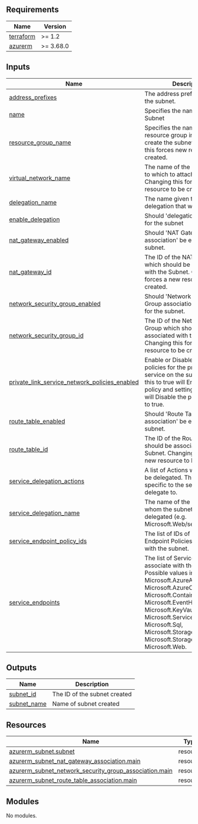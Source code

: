 <!-- BEGIN_TF_DOCS -->
## Requirements

| Name | Version |
|------|---------|
| <a name="requirement_terraform"></a> [terraform](#requirement\_terraform) | >= 1.2 |
| <a name="requirement_azurerm"></a> [azurerm](#requirement\_azurerm) | >= 3.68.0 |

## Inputs

| Name | Description | Type | Default | Required |
|------|-------------|------|---------|:--------:|
| <a name="input_address_prefixes"></a> [address\_prefixes](#input\_address\_prefixes) | The address prefixes to use for the subnet. | `list(string)` | n/a | yes |
| <a name="input_name"></a> [name](#input\_name) | Specifies the name of the Subnet | `string` | n/a | yes |
| <a name="input_resource_group_name"></a> [resource\_group\_name](#input\_resource\_group\_name) | Specifies the name of the resource group in which to create the subnets. Changing this forces new resources to be created. | `string` | n/a | yes |
| <a name="input_virtual_network_name"></a> [virtual\_network\_name](#input\_virtual\_network\_name) | The name of the virtual network to which to attach the subnet. Changing this forces a new resource to be created. | `string` | n/a | yes |
| <a name="input_delegation_name"></a> [delegation\_name](#input\_delegation\_name) | The name given to the delegation that will be created. | `string` | `null` | no |
| <a name="input_enable_delegation"></a> [enable\_delegation](#input\_enable\_delegation) | Should 'delegation' be enabled for the subnet | `bool` | `false` | no |
| <a name="input_nat_gateway_enabled"></a> [nat\_gateway\_enabled](#input\_nat\_gateway\_enabled) | Should 'NAT Gateway association' be enabled for the subnet. | `bool` | `false` | no |
| <a name="input_nat_gateway_id"></a> [nat\_gateway\_id](#input\_nat\_gateway\_id) | The ID of the NAT Gateway which should be associated with the Subnet. Changing this forces a new resource to be created. | `string` | `null` | no |
| <a name="input_network_security_group_enabled"></a> [network\_security\_group\_enabled](#input\_network\_security\_group\_enabled) | Should 'Network Security Group association' be enabled for the subnet. | `bool` | `false` | no |
| <a name="input_network_security_group_id"></a> [network\_security\_group\_id](#input\_network\_security\_group\_id) | The ID of the Network Security Group which should be associated with the Subnet. Changing this forces a new resource to be created. | `string` | `null` | no |
| <a name="input_private_link_service_network_policies_enabled"></a> [private\_link\_service\_network\_policies\_enabled](#input\_private\_link\_service\_network\_policies\_enabled) | Enable or Disable network policies for the private link service on the subnet. Setting this to true will Enable the policy and setting this to false will Disable the policy. Defaults to true. | `bool` | `true` | no |
| <a name="input_route_table_enabled"></a> [route\_table\_enabled](#input\_route\_table\_enabled) | Should 'Route Table association' be enabled for the subnet. | `bool` | `false` | no |
| <a name="input_route_table_id"></a> [route\_table\_id](#input\_route\_table\_id) | The ID of the Route Table which should be associated with the Subnet. Changing this forces a new resource to be created. | `string` | `null` | no |
| <a name="input_service_delegation_actions"></a> [service\_delegation\_actions](#input\_service\_delegation\_actions) | A list of Actions which should be delegated. This list is specific to the service to delegate to. | `list(string)` | `null` | no |
| <a name="input_service_delegation_name"></a> [service\_delegation\_name](#input\_service\_delegation\_name) | The name of the service to whom the subnet should be delegated (e.g. Microsoft.Web/serverFarms) | `string` | `null` | no |
| <a name="input_service_endpoint_policy_ids"></a> [service\_endpoint\_policy\_ids](#input\_service\_endpoint\_policy\_ids) | The list of IDs of Service Endpoint Policies to associate with the subnet. | `list(string)` | `null` | no |
| <a name="input_service_endpoints"></a> [service\_endpoints](#input\_service\_endpoints) | The list of Service endpoints to associate with the subnet. Possible values include: Microsoft.AzureActiveDirectory, Microsoft.AzureCosmosDB, Microsoft.ContainerRegistry, Microsoft.EventHub, Microsoft.KeyVault, Microsoft.ServiceBus, Microsoft.Sql, Microsoft.Storage, Microsoft.Storage.Global and Microsoft.Web. | `list(string)` | `null` | no |

## Outputs

| Name | Description |
|------|-------------|
| <a name="output_subnet_id"></a> [subnet\_id](#output\_subnet\_id) | The ID of the subnet created |
| <a name="output_subnet_name"></a> [subnet\_name](#output\_subnet\_name) | Name of subnet created |

## Resources

| Name | Type |
|------|------|
| [azurerm_subnet.subnet](https://registry.terraform.io/providers/hashicorp/azurerm/latest/docs/resources/subnet) | resource |
| [azurerm_subnet_nat_gateway_association.main](https://registry.terraform.io/providers/hashicorp/azurerm/latest/docs/resources/subnet_nat_gateway_association) | resource |
| [azurerm_subnet_network_security_group_association.main](https://registry.terraform.io/providers/hashicorp/azurerm/latest/docs/resources/subnet_network_security_group_association) | resource |
| [azurerm_subnet_route_table_association.main](https://registry.terraform.io/providers/hashicorp/azurerm/latest/docs/resources/subnet_route_table_association) | resource |

## Modules

No modules.
<!-- END_TF_DOCS -->